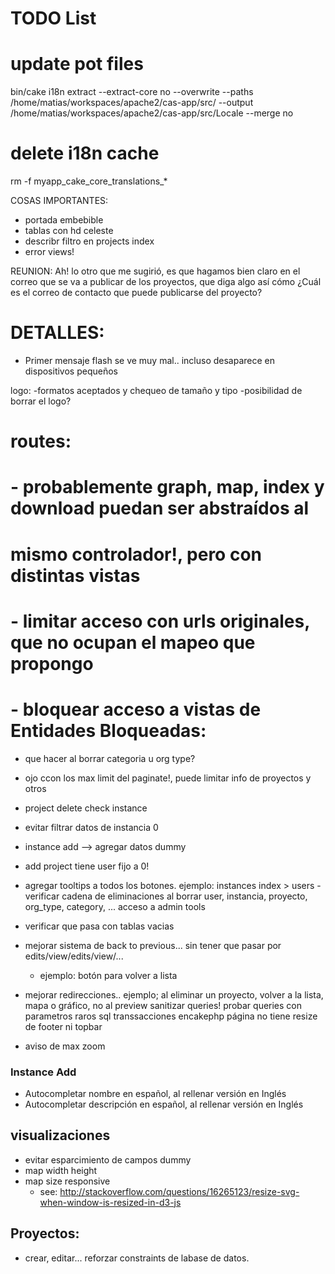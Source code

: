 # TODO List


# update pot files
bin/cake i18n extract --extract-core no --overwrite --paths /home/matias/workspaces/apache2/cas-app/src/ --output /home/matias/workspaces/apache2/cas-app/src/Locale --merge no

# delete i18n cache
rm -f  myapp_cake_core_translations_*


COSAS IMPORTANTES:
- portada embebible
- tablas con hd celeste
- describr filtro en projects index
- error views!


REUNION: Ah! lo otro que me sugirió, es que hagamos bien claro en el correo que se va a publicar de los proyectos, que diga algo así cómo ¿Cuál es el correo de contacto que puede publicarse del proyecto?




DETALLES:
=====================================================
- Primer mensaje flash se ve muy mal.. incluso desaparece en dispositivos pequeños


logo:
-formatos aceptados y chequeo de tamaño y tipo
-posibilidad de borrar el logo?

# routes: 
# - probablemente graph, map, index y download puedan ser abstraídos al 
# mismo controlador!, pero con distintas vistas
#
# - limitar acceso con urls originales, que no ocupan el mapeo que propongo
# - bloquear acceso a vistas de Entidades Bloqueadas:


- que hacer al borrar categoria u org type? 

- ojo ccon los max limit del paginate!, puede limitar info de proyectos y otros
- project delete check instance
- evitar filtrar datos de instancia 0
- instance add --> agregar datos dummy
- add project tiene user fijo a 0!
- agregar tooltips a todos los botones. ejemplo: instances index > users
-verificar cadena de eliminaciones al borrar user, instancia, proyecto, org_type, category, ...
acceso a admin tools

- verificar que pasa con tablas vacias
- mejorar sistema de back to previous... sin tener que pasar por edits/view/edits/view/...
	- ejemplo: botón para volver a lista
- mejorar redirecciones.. ejemplo; al eliminar un proyecto, volver a la lista, mapa o gráfico, no al preview
sanitizar queries!
probar queries con parametros raros
sql transsacciones encakephp
página no tiene resize de footer ni topbar

<!-- TODO: mostrar filtro actual -->
- aviso de max zoom

### Instance Add
- Autocompletar nombre en español, al rellenar versión en Inglés
- Autocompletar descripción en español, al rellenar versión en Inglés

## visualizaciones
- evitar esparcimiento de campos dummy
- map width height
- map size responsive
	- see: http://stackoverflow.com/questions/16265123/resize-svg-when-window-is-resized-in-d3-js

## Proyectos:

- crear, editar... reforzar constraints de labase de datos.

